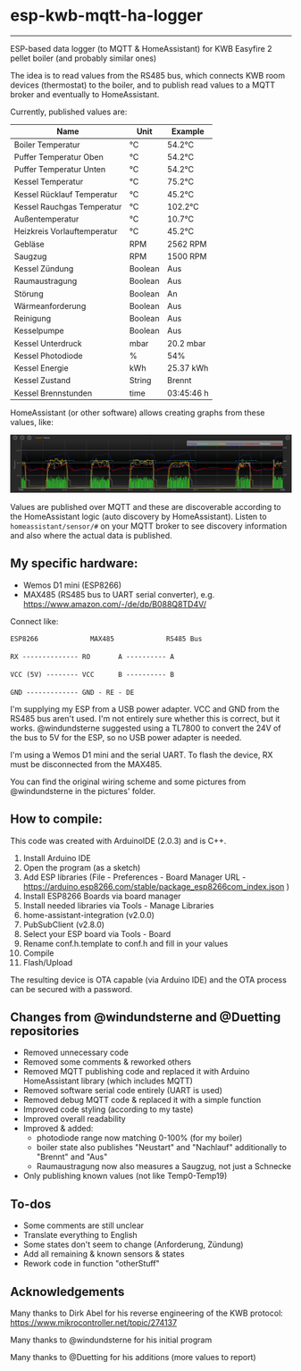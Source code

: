 # esp-kwb-mqtt-ha-logger
---

ESP-based data logger (to MQTT & HomeAssistant) for KWB Easyfire 2 pellet boiler (and probably similar ones)

The idea is to read values from the RS485 bus, which connects KWB room devices (thermostat) to the boiler, and to publish read values to a MQTT broker and eventually to HomeAssistant.

Currently, published values are:

| Name                        | Unit        | Example |
|--------------               |-----------  |------------|
| Boiler Temperatur           | °C          | 54.2°C |
| Puffer Temperatur Oben      | °C          | 54.2°C |
| Puffer Temperatur Unten     | °C          | 54.2°C |
| Kessel Temperatur           | °C          | 75.2°C |
| Kessel Rücklauf Temperatur  | °C          | 45.2°C |
| Kessel Rauchgas Temperatur  | °C          | 102.2°C |
| Außentemperatur             | °C          | 10.7°C |
| Heizkreis Vorlauftemperatur | °C          | 45.2°C |
| Gebläse                     | RPM         | 2562 RPM |
| Saugzug                     | RPM         | 1500 RPM |
| Kessel Zündung              | Boolean     | Aus |
| Raumaustragung              | Boolean     | Aus |
| Störung                     | Boolean     | An |
| Wärmeanforderung            | Boolean     | Aus |
| Reinigung                   | Boolean     | Aus |
| Kesselpumpe                 | Boolean     | Aus |
| Kessel Unterdruck           | mbar        | 20.2 mbar |
| Kessel Photodiode           | %           | 54% |
| Kessel Energie              | kWh         | 25.37 kWh |
| Kessel Zustand              | String      | Brennt |
| Kessel Brennstunden         | time         | 03:45:46 h |

HomeAssistant (or other software) allows creating graphs from these values, like:

![ftuigraph.png](./pictures/ftuigraph.png)

Values are published over MQTT and these are discoverable according to the HomeAssistant logic (auto discovery by HomeAssistant). Listen to `homeassistant/sensor/#` on your MQTT broker to see discovery information and also where the actual data is published.

## My specific hardware:

* Wemos D1 mini (ESP8266)
* MAX485 (RS485 bus to UART serial converter), e.g. https://www.amazon.com/-/de/dp/B088Q8TD4V/

Connect like:
```
ESP8266             MAX485             RS485 Bus

RX -------------- RO       A ---------- A

VCC (5V) -------- VCC      B ---------- B

GND ------------- GND - RE - DE
```

I'm supplying my ESP from a USB power adapter. VCC and GND from the RS485 bus aren't used. I'm not entirely sure whether this is correct, but it works. @windundsterne suggested using a TL7800 to convert the 24V of the bus to 5V for the ESP, so no USB power adapter is needed.

I'm using a Wemos D1 mini and the serial UART. To flash the device, RX must be disconnected from the MAX485.

You can find the original wiring scheme and some pictures from @windundsterne in the pictures' folder.

## How to compile:

This code was created with ArduinoIDE (2.0.3) and is C++.

1. Install Arduino IDE
2. Open the program (as a sketch)
3. Add ESP libraries (File - Preferences - Board Manager URL - https://arduino.esp8266.com/stable/package_esp8266com_index.json )
4. Install ESP8266 Boards via board manager
5. Install needed libraries via Tools - Manage Libraries
  1. home-assistant-integration (v2.0.0)
  2. PubSubClient (v2.8.0)
6. Select your ESP board via Tools - Board
7. Rename conf.h.template to conf.h and fill in your values
8. Compile
9. Flash/Upload

The resulting device is OTA capable (via Arduino IDE) and the OTA process can be secured with a password.

## Changes from @windundsterne and @Duetting repositories

* Removed unnecessary code
* Removed some comments & reworked others
* Removed MQTT publishing code and replaced it with Arduino HomeAssistant library (which includes MQTT)
* Removed software serial code entirely (UART is used)
* Removed debug MQTT code & replaced it with a simple function
* Improved code styling (according to my taste)
* Improved overall readability
* Improved & added:
  * photodiode range now matching 0-100% (for my boiler)
  * boiler state also publishes "Neustart" and "Nachlauf" additionally to "Brennt" and "Aus"
  * Raumaustragung now also measures a Saugzug, not just a Schnecke
* Only publishing known values (not like Temp0-Temp19)

## To-dos

* Some comments are still unclear
* Translate everything to English
* Some states don't seem to change (Anforderung, Zündung)
* Add all remaining & known sensors & states
* Rework code in function "otherStuff"

## Acknowledgements

Many thanks to Dirk Abel for his reverse engineering of the KWB protocol: https://www.mikrocontroller.net/topic/274137

Many thanks to @windundsterne for his initial program

Many thanks to @Duetting for his additions (more values to report)
